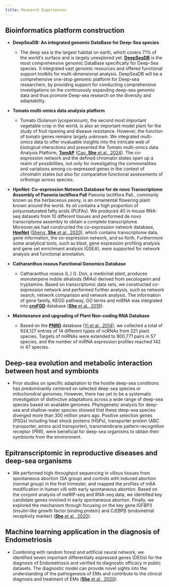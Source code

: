 ```yaml
---
title: Research Experiences
---
```


## Bioinformatics platform construction

- **DeepSeaDB: An integrated genomic DataBase for Deep-Sea species**

   - The deep sea is the largest habitat on earth, which covers 71% of the world's surface and is largely unexplored yet. [**DeepSeaDB**](http://143.89.25.9/DeepSeaDB/) is the most comprehensive genomic DataBase specifically for Deep-Sea species. It integrated vast genomic resources and offered functional support toolkits for multi-dimensional analysis. DeepSeaDB will be a comprehensive one-stop genomic platform for Deep-sea researchers, by providing support for conducting comprehensive investigations on the continuously expanding deep-sea genomic data and thus promote Deep-sea research on the diversity and adaptability.

- **Tomato multi-omics data analysis platform**
   - Tomato (Solanum lycopersicum), the second most important vegetable crop in the world, is also an important model plant for the study of fruit ripening and disease resistance. However, the function of tomato genes remains largely unknown. We integrated multi-omics data to offer invaluable insights into the intricate web of biological interactions and presented the Tomato multi-omics data Analysis Platform, [**TomAP**](http://bioinformatics.cau.edu.cn/TomAP/) ([Cao, **She** et al., 2024](https://doi.org/10.1016/j.ncrops.2023.10.001)). The co-expression network and the defined chromatin states open up a realm of possibilities, not only for investigating the commonalities and variations among co-expressed genes in the context of chromatin states but also for comparative functional assessments of orthologs across species. 

- **HpeNet: Co-expression Network Database for de novo Transcriptome Assembly of Paeonia lactiflora Pall**
Paeonia lactiflora Pall., commonly known as the herbaceous peony, is an ornamental flowering plant known around the world. Its oil contains a high proportion of polyunsaturated fatty acids (PUFAs). We produced 40 in-house RNA-seq datasets from 10 different tissues and performed de novo transcriptome assembly to obtain a complete transcriptome. Moreover,we had constructed the co-expression network database, [**HpeNet**](https://bioinformatics.cau.edu.cn/HpeNet/) ([Sheng, **She** et al., 2020](https://doi.org/10.3389/fgene.2020.570138)), which contains transcriptome data, gene information, the co-expression network, and so forth. Furthermore some analytical tools, such as blast, gene expression profiling analysis and gene set enrichment analysis (GSEA), were supported for network analysis and functional annotation.

-  **Catharanthus roseus Functional Genomics Database**
   - Catharanthus roseus (L.) G. Don, a medicinal plant, produces monoterpene indole alkaloids (MIAs) derived from secologanin and tryptamine. Based on transcriptomic data sets, we constructed co-expression network and performed further analysis, such as network search, network comparison and network analysis. The information of gene family, KEGG pathway, GO terms and miRNA was integrated into [**croFGD**](http://bioinformatics.cau.edu.cn/croFGD/) database ([**She** et al., 2019](https://doi.org/10.3389/fgene.2019.00238)).

-  **Maintenance and upgrading of Plant Non-coding RNA Database**
   - Based on the [**PNRD**](http://structuralbiology.cau.edu.cn/PNRD/) database ([Yi et al., 2014](https://doi.org/10.1093/nar/gku1162)), we collected a total of 924,127 entries of 14 different types of ncRNAs from 221 plant species. Targets of miRNAs were extended to 900,771 pairs in 57 species, and the number of miRNA expression profiles reached 142 in 47 species.
 
## Deep-sea evolution and metabolic interaction between host and symbionts 
-  Prior studies on specific adaptation to the hostile deep-sea conditions has predominantly centered on selected deep-sea species or mitochondrial genomes. However, there has yet to be a systematic investigation of distinctive adaptations across a wide range of deep-sea species based on available genomes. Phylogenetic analysis for deep-sea and shallow-water species showed that these deep-sea species diverged more than 300 million years ago. Positive selection genes (PSGs) including heat shock proteins (HSPs), transporter protein (ABC transporter, amino acid transporter), transmembrane pattern-recognition receptor (PRR), were beneficial for deep-sea organisms to obtain their symbionts from the environment.

## Epitranscriptomic in reproductive diseases and deep-sea organisms
-  We performed high-throughput sequencing in villous tissues from spontaneous abortion (SA group) and controls with induced abortion (normal group) in the first trimester, and mapped the profiles of m6A modification in human villi with early spontaneous abortion. Based on the conjoint analysis of meRIP-seq and RNA-seq data, we identified key candidate genes involved in early spontaneous abortion. Finally, we explored the mechanism through focusing on the key gene IGFBP3 (insulin-like growth factor binding protein) and C/EBPβ (endometrial receptivity marker) ([**She** et al., 2020](https://doi.org/10.3389/fgene.2022.861853)). 

## Machine learning application in the diagnosis of Endometriosis
- Combining with random forest and artificial neural network, we identified seven important differentially expressed genes (DEGs) for the diagnosis of Endometriosis and verified its diagnostic efficacy in public datasets. The diagnostic model can provide novel sights into the understanding of the pathogenesis of EMs and contribute to the clinical diagnosis and treatment of EMs ([**She** et al., 2020](https://doi.org/10.3389/fgene.2022.848116)).
